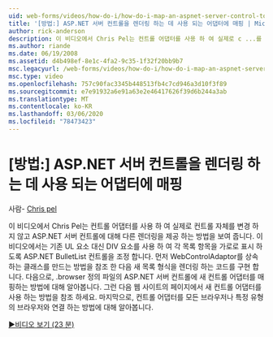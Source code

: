 ```yaml
---
uid: web-forms/videos/how-do-i/how-do-i-map-an-aspnet-server-control-to-the-adaptor-used-to-render-it
title: '[방법:] ASP.NET 서버 컨트롤을 렌더링 하는 데 사용 되는 어댑터에 매핑 | Microsoft Docs'
author: rick-anderson
description: 이 비디오에서 Chris Pel는 컨트롤 어댑터를 사용 하 여 실제로 c ...를 변경 하지 않고 ASP.NET 서버 컨트롤에 대해 다른 렌더링을 제공 하는 방법을 보여 줍니다.
ms.author: riande
ms.date: 06/19/2008
ms.assetid: d4b498ef-8e1c-4fa2-9c35-1f32f20bb9b7
msc.legacyurl: /web-forms/videos/how-do-i/how-do-i-map-an-aspnet-server-control-to-the-adaptor-used-to-render-it
msc.type: video
ms.openlocfilehash: 757c90fac3345b448513fb4c7cd946a3d10f3f89
ms.sourcegitcommit: e7e91932a6e91a63e2e46417626f39d6b244a3ab
ms.translationtype: MT
ms.contentlocale: ko-KR
ms.lasthandoff: 03/06/2020
ms.locfileid: "78473423"
---
```

# <a name="how-do-i-map-an-aspnet-server-control-to-the-adaptor-used-to-render-it"></a>[방법:] ASP.NET 서버 컨트롤을 렌더링 하는 데 사용 되는 어댑터에 매핑

사람- [Chris pel](https://twitter.com/chrispels)

이 비디오에서 Chris Pel는 컨트롤 어댑터를 사용 하 여 실제로 컨트롤 자체를 변경 하지 않고 ASP.NET 서버 컨트롤에 대해 다른 렌더링을 제공 하는 방법을 보여 줍니다. 이 비디오에서는 기존 UL 요소 대신 DIV 요소를 사용 하 여 각 목록 항목을 가로로 표시 하도록 ASP.NET BulletList 컨트롤을 조정 합니다. 먼저 WebControlAdaptor를 상속 하는 클래스를 만드는 방법을 참조 한 다음 새 목록 형식을 렌더링 하는 코드를 구현 합니다. 다음으로, .browser 정의 파일의 ASP.NET 서버 컨트롤에 새 컨트롤 어댑터를 매핑하는 방법에 대해 알아봅니다. 그런 다음 웹 사이트의 페이지에서 새 컨트롤 어댑터를 사용 하는 방법을 참조 하세요. 마지막으로, 컨트롤 어댑터를 모든 브라우저나 특정 유형의 브라우저와 연결 하는 방법에 대해 알아봅니다.

[&#9654;비디오 보기 (23 분)](https://channel9.msdn.com/Blogs/ASP-NET-Site-Videos/how-do-i-map-an-aspnet-server-control-to-the-adaptor-used-to-render-it)
